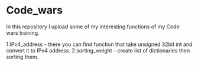 # Code_wars

In this repository I upload some of my interesting functions of my Code wars training.

1.IPv4_address - there you can find function that take unsigned 32bit int and convert it to IPv4 address.
2.sorting_weight - create list of dictionaries then sorting them.